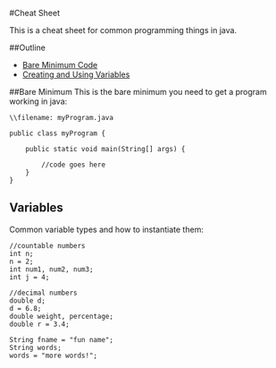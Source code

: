 #Cheat Sheet

This is a cheat sheet for common programming things in java.

##Outline

* [Bare Minimum Code](#bare-minimum)
* [Creating and Using Variables](#variables)

##Bare Minimum
This is the bare minimum you need to get a program working in java:

```
\\filename: myProgram.java

public class myProgram {

	public static void main(String[] args) {

		//code goes here	
	}
}
```

## Variables
Common variable types and how to instantiate them:

```
//countable numbers
int n;
n = 2;
int num1, num2, num3;
int j = 4;

//decimal numbers
double d;
d = 6.8;
double weight, percentage;
double r = 3.4;

String fname = "fun name";
String words;
words = "more words!";
```







